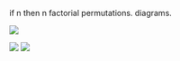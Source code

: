 




if n then n factorial permutations.
diagrams.

![](https://i.imgur.com/fjirhxW.png)


![](https://i.imgur.com/NYK1cPQ.png)
![](https://i.imgur.com/m1cX2F0.png)
